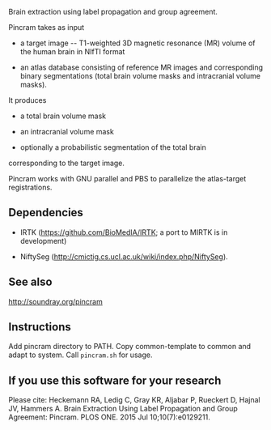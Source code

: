 Brain extraction using label propagation and group agreement.

Pincram takes as input

* a target image -- T1-weighted 3D magnetic resonance (MR) volume of the human brain in NIfTI format

* an atlas database consisting of reference MR images and corresponding binary segmentations (total brain volume masks and intracranial volume masks).

It produces

* a total brain volume mask

* an intracranial volume mask

* optionally a probabilistic segmentation of the total brain

corresponding to the target image.

Pincram works with GNU parallel and PBS to parallelize the atlas-target registrations.

## Dependencies

* IRTK (https://github.com/BioMedIA/IRTK; a port to MIRTK is in development)

* NiftySeg (http://cmictig.cs.ucl.ac.uk/wiki/index.php/NiftySeg).

## See also

http://soundray.org/pincram

## Instructions

Add pincram directory to PATH.  Copy common-template to common and adapt to system.  Call `pincram.sh` for usage.

## If you use this software for your research

Please cite: Heckemann RA, Ledig C, Gray KR, Aljabar P, Rueckert D, Hajnal JV, Hammers A. Brain Extraction Using Label Propagation and Group Agreement: Pincram. PLOS ONE. 2015 Jul 10;10(7):e0129211.
